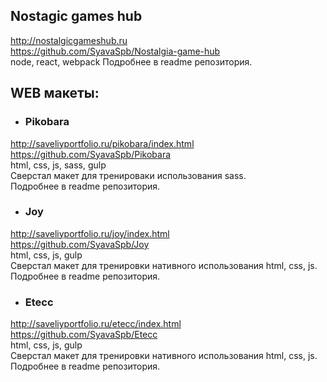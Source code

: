 ## Nostagic games hub
http://nostalgicgameshub.ru  
https://github.com/SyavaSpb/Nostalgia-game-hub  
node, react, webpack
Подробнее в readme репозитория.  


## WEB макеты:

- ### Pikobara
http://saveliyportfolio.ru/pikobara/index.html  
https://github.com/SyavaSpb/Pikobara  
html, css, js, sass, gulp  
Сверстал макет для тренироваки использования sass.   
Подробнее в readme репозитория.  

- ### Joy
http://saveliyportfolio.ru/joy/index.html  
https://github.com/SyavaSpb/Joy  
html, css, js, gulp  
Сверстал макет для тренировки нативного использования html, css, js.  
Подробнее в readme репозитория.  

- ### Etecc
http://saveliyportfolio.ru/etecc/index.html  
https://github.com/SyavaSpb/Etecc  
html, css, js, gulp  
Сверстал макет для тренировки нативного использования html, css, js.  
Подробнее в readme репозитория.  
